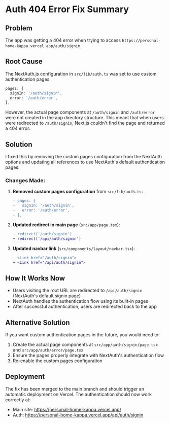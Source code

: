 # Auth 404 Error Fix Summary

## Problem
The app was getting a 404 error when trying to access `https://personal-home-kappa.vercel.app/auth/signin`.

## Root Cause
The NextAuth.js configuration in `src/lib/auth.ts` was set to use custom authentication pages:

```typescript
pages: {
  signIn: '/auth/signin',
  error: '/auth/error',
},
```

However, the actual page components at `/auth/signin` and `/auth/error` were not created in the app directory structure. This meant that when users were redirected to `/auth/signin`, Next.js couldn't find the page and returned a 404 error.

## Solution
I fixed this by removing the custom pages configuration from the NextAuth options and updating all references to use NextAuth's default authentication pages:

### Changes Made:

1. **Removed custom pages configuration** from `src/lib/auth.ts`:
   ```diff
   - pages: {
   -   signIn: '/auth/signin',
   -   error: '/auth/error',
   - },
   ```

2. **Updated redirect in main page** (`src/app/page.tsx`):
   ```diff
   - redirect('/auth/signin')
   + redirect('/api/auth/signin')
   ```

3. **Updated navbar link** (`src/components/layout/navbar.tsx`):
   ```diff
   - <Link href="/auth/signin">
   + <Link href="/api/auth/signin">
   ```

## How It Works Now
- Users visiting the root URL are redirected to `/api/auth/signin` (NextAuth's default signin page)
- NextAuth handles the authentication flow using its built-in pages
- After successful authentication, users are redirected back to the app

## Alternative Solution
If you want custom authentication pages in the future, you would need to:
1. Create the actual page components at `src/app/auth/signin/page.tsx` and `src/app/auth/error/page.tsx`
2. Ensure the pages properly integrate with NextAuth's authentication flow
3. Re-enable the custom pages configuration

## Deployment
The fix has been merged to the main branch and should trigger an automatic deployment on Vercel. The authentication should now work correctly at:
- Main site: https://personal-home-kappa.vercel.app/
- Auth: https://personal-home-kappa.vercel.app/api/auth/signin